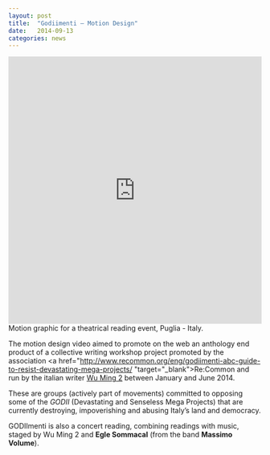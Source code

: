 ```yaml
---
layout: post
title:  "Godiimenti – Motion Design"
date:   2014-09-13
categories: news
---
```

<iframe src="https://player.vimeo.com/video/105421434?color=e74c3c&title=0&byline=0&portrait=0" width="100%" height="533" frameborder="0" webkitallowfullscreen mozallowfullscreen allowfullscreen></iframe>
Motion graphic for a theatrical reading event, Puglia - Italy.

The motion design video aimed to promote on the web an anthology end product of a collective writing workshop project promoted by the association  <a href="http://www.recommon.org/eng/godiimenti-abc-guide-to-resist-devastating-mega-projects/ "target="_blank">Re:Common</a> and run by the italian writer <a href="http://www.wumingfoundation.com/giap/?p=18780" target="_blank">Wu Ming 2</a> between January and June 2014.
<p>These are groups (actively part of movements) committed to opposing some of the <i>GODII</i> (Devastating and Senseless Mega Projects) that are currently destroying, impoverishing and abusing Italy’s land and democracy.</p>
<p>GODIImenti is also a concert reading, combining readings with music, staged by Wu Ming 2 and <b>Egle Sommacal</b> (from the band <b>Massimo Volume</b>).</p>
